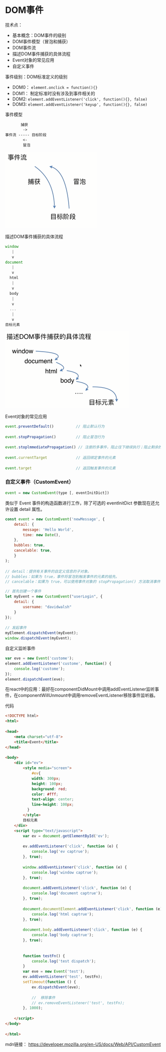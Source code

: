 # DOM事件

技术点：
- 基本概念：DOM事件的级别
- DOM事件模型（冒泡和捕获）
- DOM事件流
- 描述DOM事件捕获的具体流程
- Event对象的常见应用
- 自定义事件


事件级别：DOM标准定义的级别

- DOM0：  `element.onclick = function(){}`
- DOM1：  制定标准时没有涉及到事件相关的
- DOM2:   `element.addEventListener('click', function(){}, false)`
- DOM3:   `element.addEventListener('keyup', function(){}, false)`


事件模型
```
       捕获
        ->
事件流 ----- 目标阶段
        <-
        冒泡
```

![event.png](./img/event.png)


描述DOM事件捕获的具体流程
```js
window
   |
   v
document
   |
   v
  html
   |
   v
  body
   |
   v
  ...
   |
   v
目标元素
```

![event01.png](./img/event01.png)


Event对象的常见应用
```js
event.preventDefault()          // 阻止默认行为

event.stopPropagation()         // 阻止冒泡行为

event.stoplmmediatePropagation() // 注册的多事件，阻止往下继续执行；阻止剩余的事件处理函数的执行，并防止当前事件在DOM树上冒泡。

event.currentTarget             // 返回绑定事件的元素

event.target                    // 返回触发事件的元素
```


### 自定义事件（CustomEvent）

```js
event = new CustomEvent(type [, eventInitDict])
```

类似于 Event 事件的构造函数进行工作，除了可选的 eventInitDict 参数现在还允许设置 detail 属性。

```js
const event = new CustomEvent('newMessage', {
    detail: {
        message: 'Hello World',
        time: new Date(),
    },
    bubbles: true,
    cancelable: true,
    }
);

// detail：提供有关事件的自定义信息的子对象。
// bubbles：如果为 true，事件将冒泡到触发事件的元素的祖先。
// cancelable：如果为 true，可以使用事件对象的 stopPropagation() 方法取消事件传播。
```

```js
// 首先创建一个事件
let myEvent = new CustomEvent("userLogin", {
    detail: {
        username: "davidwalsh"
    }
});

// 发起事件
myElement.dispatchEvent(myEvent);
window.dispatchEvent(myEvent);
```

自定义监听事件
```js
var eve = new Event('custome');
element.addEventListener('custome', function() {
    console.log('custome');
});
element.dispatchEvent(eve);
```

在react中的应用：最好在componentDidMount中调用addEventListener监听事件，在componentWillUnmount中调用removeEventListener移除事件监听器。

代码
```html
<!DOCTYPE html>
<html>

<head>
    <meta charset="utf-8">
    <title>Event</title>
</head>

<body>
    <div id="ev">
        <style media="screen">
            #ev{
            width: 300px;
            height: 100px;
            background: red;
            color: #fff;
            text-align: center;
            line-height: 100px;
          }
        </style>
        目标元素
    </div>
    <script type="text/javascript">
        var ev = document.getElementById('ev');

        ev.addEventListener('click', function (e) {
            console.log('ev captrue');
        }, true);

        window.addEventListener('click', function (e) {
            console.log('window captrue');
        }, true);

        document.addEventListener('click', function (e) {
            console.log('document captrue');
        }, true);

        document.documentElement.addEventListener('click', function (e) {
            console.log('html captrue');
        }, true);

        document.body.addEventListener('click', function (e) {
            console.log('body captrue');
        }, true);


        function testFn() {
            console.log('test dispatch');
        }
        var eve = new Event('test');
        ev.addEventListener('test', testFn);
        setTimeout(function () {
            ev.dispatchEvent(eve);

            //  移除事件
            // ev.removeEventListener('test', testFn);
        }, 1000);

    </script>
</body>

</html>
```

mdn链接：
https://developer.mozilla.org/en-US/docs/Web/API/CustomEvent